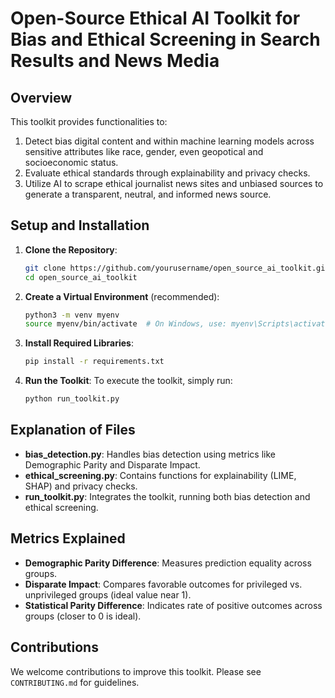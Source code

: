 
# Open-Source Ethical AI Toolkit for Bias and Ethical Screening in Search Results and News Media

## Overview
This toolkit provides functionalities to:
1. Detect bias digital content and within machine learning models across sensitive attributes like race, gender, even geopotical and socioeconomic status.
2. Evaluate ethical standards through explainability and privacy checks.
3. Utilize AI to scrape ethical journalist news sites and unbiased sources to generate a transparent, neutral, and informed news source.

## Setup and Installation

1. **Clone the Repository**:
   ```bash
   git clone https://github.com/yourusername/open_source_ai_toolkit.git
   cd open_source_ai_toolkit
   ```

2. **Create a Virtual Environment** (recommended):
   ```bash
   python3 -m venv myenv
   source myenv/bin/activate  # On Windows, use: myenv\Scripts\activate
   ```

3. **Install Required Libraries**:
   ```bash
   pip install -r requirements.txt
   ```

4. **Run the Toolkit**:
   To execute the toolkit, simply run:
   ```bash
   python run_toolkit.py
   ```

## Explanation of Files

- **bias_detection.py**: Handles bias detection using metrics like Demographic Parity and Disparate Impact.
- **ethical_screening.py**: Contains functions for explainability (LIME, SHAP) and privacy checks.
- **run_toolkit.py**: Integrates the toolkit, running both bias detection and ethical screening.

## Metrics Explained

- **Demographic Parity Difference**: Measures prediction equality across groups.
- **Disparate Impact**: Compares favorable outcomes for privileged vs. unprivileged groups (ideal value near 1).
- **Statistical Parity Difference**: Indicates rate of positive outcomes across groups (closer to 0 is ideal).

## Contributions

We welcome contributions to improve this toolkit. Please see `CONTRIBUTING.md` for guidelines.
